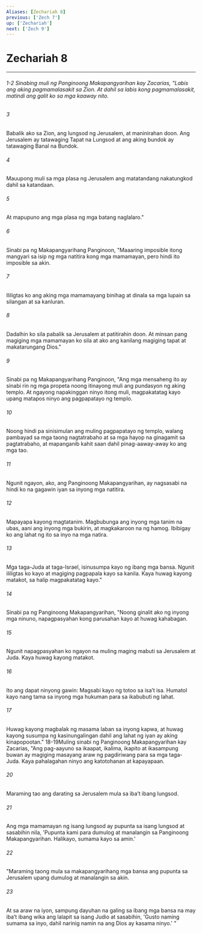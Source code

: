 ```yaml
---
Aliases: [Zechariah 8]
previous: ['Zech 7']
up: ['Zechariah']
next: ['Zech 9']
---
```

# Zechariah 8

***
###### 1-2 Sinabing muli ng Panginoong Makapangyarihan kay Zacarias, "Labis ang aking pagmamalasakit sa Zion. At dahil sa labis kong pagmamalasakit, matindi ang galit ko sa mga kaaway nito. 





















###### 3 










Babalik ako sa Zion, ang lungsod ng Jerusalem, at maninirahan doon. Ang Jerusalem ay tatawaging Tapat na Lungsod at ang aking bundok ay tatawaging Banal na Bundok. 





















###### 4 










Mauupong muli sa mga plasa ng Jerusalem ang matatandang nakatungkod dahil sa katandaan. 





















###### 5 










At mapupuno ang mga plasa ng mga batang naglalaro." 





















###### 6 










Sinabi pa ng Makapangyarihang Panginoon, "Maaaring imposible itong mangyari sa isip ng mga natitira kong mga mamamayan, pero hindi ito imposible sa akin. 





















###### 7 










Ililigtas ko ang aking mga mamamayang binihag at dinala sa mga lupain sa silangan at sa kanluran. 





















###### 8 










Dadalhin ko sila pabalik sa Jerusalem at patitirahin doon. At minsan pang magiging mga mamamayan ko sila at ako ang kanilang magiging tapat at makatarungang Dios." 





















###### 9 










Sinabi pa ng Makapangyarihang Panginoon, "Ang mga mensaheng ito ay sinabi rin ng mga propeta noong itinayong muli ang pundasyon ng aking templo. At ngayong napakinggan ninyo itong muli, magpakatatag kayo upang matapos ninyo ang pagpapatayo ng templo. 





















###### 10 










Noong hindi pa sinisimulan ang muling pagpapatayo ng templo, walang pambayad sa mga taong nagtatrabaho at sa mga hayop na ginagamit sa pagtatrabaho, at mapanganib kahit saan dahil pinag-aaway-away ko ang mga tao. 





















###### 11 










Ngunit ngayon, ako, ang Panginoong Makapangyarihan, ay nagsasabi na hindi ko na gagawin iyan sa inyong mga natitira. 





















###### 12 










Mapayapa kayong magtatanim. Magbubunga ang inyong mga tanim na ubas, aani ang inyong mga bukirin, at magkakaroon na ng hamog. Ibibigay ko ang lahat ng ito sa inyo na mga natira. 





















###### 13 










Mga taga-Juda at taga-Israel, isinusumpa kayo ng ibang mga bansa. Ngunit ililigtas ko kayo at magiging pagpapala kayo sa kanila. Kaya huwag kayong matakot, sa halip magpakatatag kayo." 





















###### 14 










Sinabi pa ng Panginoong Makapangyarihan, "Noong ginalit ako ng inyong mga ninuno, napagpasyahan kong parusahan kayo at huwag kahabagan. 





















###### 15 










Ngunit napagpasyahan ko ngayon na muling maging mabuti sa Jerusalem at Juda. Kaya huwag kayong matakot. 





















###### 16 










Ito ang dapat ninyong gawin: Magsabi kayo ng totoo sa isaʼt isa. Humatol kayo nang tama sa inyong mga hukuman para sa ikabubuti ng lahat. 





















###### 17 










Huwag kayong magbalak ng masama laban sa inyong kapwa, at huwag kayong susumpa ng kasinungalingan dahil ang lahat ng iyan ay aking kinapopootan." 18-19Muling sinabi ng Panginoong Makapangyarihan kay Zacarias, "Ang pag-aayuno sa ikaapat, ikalima, ikapito at ikasampung buwan ay magiging masayang araw ng pagdiriwang para sa mga taga-Juda. Kaya pahalagahan ninyo ang katotohanan at kapayapaan. 





















###### 20 










Maraming tao ang darating sa Jerusalem mula sa ibaʼt ibang lungsod. 





















###### 21 










Ang mga mamamayan ng isang lungsod ay pupunta sa isang lungsod at sasabihin nila, 'Pupunta kami para dumulog at manalangin sa Panginoong Makapangyarihan. Halikayo, sumama kayo sa amin.' 





















###### 22 










"Maraming taong mula sa makapangyarihang mga bansa ang pupunta sa Jerusalem upang dumulog at manalangin sa akin. 





















###### 23 










At sa araw na iyon, sampung dayuhan na galing sa ibang mga bansa na may ibaʼt ibang wika ang lalapit sa isang Judio at sasabihin, 'Gusto naming sumama sa inyo, dahil narinig namin na ang Dios ay kasama ninyo.' "
